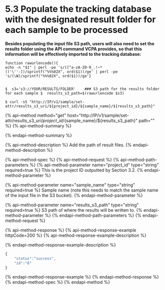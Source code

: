 # 5.3 Populate the tracking database with the designated result folder for each sample to be processed

**Besides populating the input file S3 path, users will also need to set the results folder using the API command VCPA provides, so that this information will be effectively imported to the tracking database:**

```text
function rawurlencode(){
echo -n "$1" | perl -pe 's/([^a-zA-Z0-9_.!~*()'\''-])/sprintf("%%%02X", ord($1))/ge' | perl -pe 's/(\W)/sprintf("%%%02X", ord($1))/ge'}
```

```text

$  s3='s3://YOUR/RESULTS/FOLDER'    ### S3 path for the results folder for each sample $  results_s3_path=$(rawurlencode $s3)
```

```text
$ curl -sS "http://IP/v1/sample/set-attr/results_s3_uri/${project_id}/${sample_name}/${results_s3_path}"
```

{% api-method method="get" host="http://IP/v1/sample/set-attr/results\_s3\_uri/${project\_id}/${sample\_name}/${results\_s3\_path}" path="" %}
{% api-method-summary %}

{% endapi-method-summary %}

{% api-method-description %}
Add the path of result files.
{% endapi-method-description %}

{% api-method-spec %}
{% api-method-request %}
{% api-method-path-parameters %}
{% api-method-parameter name="project\_id" type="string" required=true %}
This is the project ID outputted by Section 3.2.
{% endapi-method-parameter %}

{% api-method-parameter name="sample\_name" type="string" required=true %}
Sample name \(note this needs to match the sample name of the input file in the S3 bucket\).
{% endapi-method-parameter %}

{% api-method-parameter name="results\_s3\_path" type="string" required=true %}
S3 path of where the results will be written to.
{% endapi-method-parameter %}
{% endapi-method-path-parameters %}
{% endapi-method-request %}

{% api-method-response %}
{% api-method-response-example httpCode=200 %}
{% api-method-response-example-description %}

{% endapi-method-response-example-description %}

```javascript
{
    "status":"success",
    "id":"8"
}
```
{% endapi-method-response-example %}
{% endapi-method-response %}
{% endapi-method-spec %}
{% endapi-method %}



